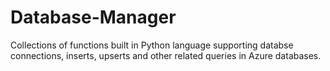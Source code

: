 # Database-Manager
Collections of functions built in Python language supporting databse connections, inserts, upserts and other related queries in Azure databases.
